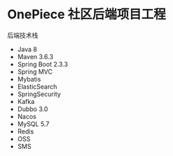 # OnePiece 社区后端项目工程

后端技术栈
* Java 8
* Maven 3.6.3
* Spring Boot 2.3.3
* Spring MVC
* Mybatis  
* ElasticSearch
* SpringSecurity
* Kafka
* Dubbo 3.0
* Nacos  
* MySQL 5.7
* Redis
* OSS
* SMS
